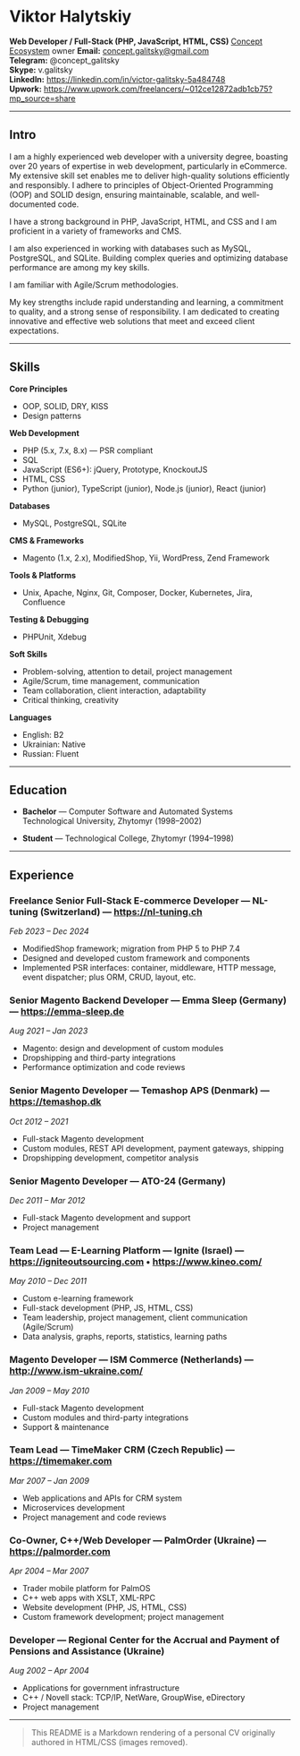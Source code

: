 # Viktor Halytskiy

**Web Developer / Full-Stack (PHP, JavaScript, HTML, CSS)**
[Concept Ecosystem](https://github.com/Concept-Labs) owner
**Email:** [concept.galitsky@gmail.com](mailto:concept.galitsky@gmail.com)  
**Telegram:** @concept_galitsky  
**Skype:** v.galitsky  
**LinkedIn:** https://linkedin.com/in/victor-galitsky-5a484748  
**Upwork:** https://www.upwork.com/freelancers/~012ce12872adb1cb75?mp_source=share

---

## Intro

I am a highly experienced web developer with a university degree, boasting over 20 years of expertise in web development, particularly in eCommerce.  
My extensive skill set enables me to deliver high-quality solutions efficiently and responsibly. I adhere to principles of Object-Oriented Programming (OOP) and SOLID design, ensuring maintainable, scalable, and well-documented code.

I have a strong background in PHP, JavaScript, HTML, and CSS and I am proficient in a variety of frameworks and CMS.

I am also experienced in working with databases such as MySQL, PostgreSQL, and SQLite. Building complex queries and optimizing database performance are among my key skills.

I am familiar with Agile/Scrum methodologies.

My key strengths include rapid understanding and learning, a commitment to quality, and a strong sense of responsibility. I am dedicated to creating innovative and effective web solutions that meet and exceed client expectations.

---

## Skills

**Core Principles**
- OOP, SOLID, DRY, KISS
- Design patterns

**Web Development**
- PHP (5.x, 7.x, 8.x) — PSR compliant
- SQL
- JavaScript (ES6+): jQuery, Prototype, KnockoutJS
- HTML, CSS
- Python (junior), TypeScript (junior), Node.js (junior), React (junior)

**Databases**
- MySQL, PostgreSQL, SQLite

**CMS & Frameworks**
- Magento (1.x, 2.x), ModifiedShop, Yii, WordPress, Zend Framework

**Tools & Platforms**
- Unix, Apache, Nginx, Git, Composer, Docker, Kubernetes, Jira, Confluence

**Testing & Debugging**
- PHPUnit, Xdebug

**Soft Skills**
- Problem-solving, attention to detail, project management
- Agile/Scrum, time management, communication
- Team collaboration, client interaction, adaptability
- Critical thinking, creativity

**Languages**
- English: B2
- Ukrainian: Native
- Russian: Fluent
---

## Education

- **Bachelor** — Computer Software and Automated Systems  
  Technological University, Zhytomyr (1998–2002)

- **Student** — Technological College, Zhytomyr (1994–1998)

---

## Experience

### Freelance Senior Full-Stack E-commerce Developer — NL-tuning (Switzerland) — https://nl-tuning.ch
*Feb 2023 – Dec 2024*  
- ModifiedShop framework; migration from PHP 5 to PHP 7.4  
- Designed and developed custom framework and components  
- Implemented PSR interfaces: container, middleware, HTTP message, event dispatcher; plus ORM, CRUD, layout, etc.

### Senior Magento Backend Developer — Emma Sleep (Germany) — https://emma-sleep.de
*Aug 2021 – Jan 2023*  
- Magento: design and development of custom modules  
- Dropshipping and third-party integrations  
- Performance optimization and code reviews

### Senior Magento Developer — Temashop APS (Denmark) — https://temashop.dk
*Oct 2012 – 2021*  
- Full-stack Magento development  
- Custom modules, REST API development, payment gateways, shipping  
- Dropshipping development, competitor analysis

### Senior Magento Developer — ATO-24 (Germany)
*Dec 2011 – Mar 2012*  
- Full-stack Magento development and support  
- Project management

### Team Lead — E-Learning Platform — Ignite (Israel) — https://igniteoutsourcing.com • https://www.kineo.com/
*May 2010 – Dec 2011*  
- Custom e-learning framework  
- Full-stack development (PHP, JS, HTML, CSS)  
- Team leadership, project management, client communication (Agile/Scrum)  
- Data analysis, graphs, reports, statistics, learning paths

### Magento Developer — ISM Commerce (Netherlands) — http://www.ism-ukraine.com/
*Jan 2009 – May 2010*  
- Full-stack Magento development  
- Custom modules and third-party integrations  
- Support & maintenance

### Team Lead — TimeMaker CRM (Czech Republic) — https://timemaker.com
*Mar 2007 – Jan 2009*  
- Web applications and APIs for CRM system  
- Microservices development  
- Project management and code reviews

### Co-Owner, C++/Web Developer — PalmOrder (Ukraine) — https://palmorder.com
*Apr 2004 – Mar 2007*  
- Trader mobile platform for PalmOS  
- C++ web apps with XSLT, XML-RPC  
- Website development (PHP, JS, HTML, CSS)  
- Custom framework development; project management

### Developer — Regional Center for the Accrual and Payment of Pensions and Assistance (Ukraine)
*Aug 2002 – Apr 2004*  
- Applications for government infrastructure  
- C++ / Novell stack: TCP/IP, NetWare, GroupWise, eDirectory  
- Project management

---

> This README is a Markdown rendering of a personal CV originally authored in HTML/CSS (images removed).
